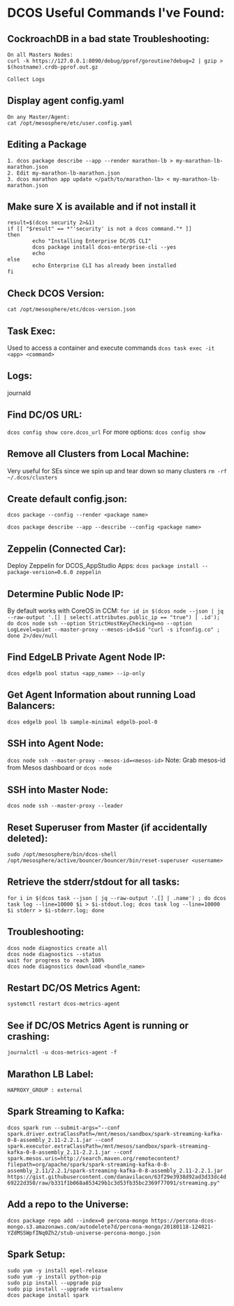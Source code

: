 # DCOS Useful Commands I've Found:

## CockroachDB in a bad state Troubleshooting:
```
On all Masters Nodes:
curl -k https://127.0.0.1:8090/debug/pprof/goroutine?debug=2 | gzip > $(hostname).crdb-pprof.out.gz

Collect Logs
```

## Display agent config.yaml
```
On any Master/Agent:
cat /opt/mesosphere/etc/user.config.yaml
```

## Editing a Package
```
1. dcos package describe --app --render marathon-lb > my-marathon-lb-marathon.json
2. Edit my-marathon-lb-marathon.json
3. dcos marathon app update </path/to/marathon-lb> < my-marathon-lb-marathon.json
```

## Make sure X is available and if not install it
```# Make sure the DC/OS CLI is available
result=$(dcos security 2>&1)
if [[ "$result" == *"'security' is not a dcos command."* ]]
then
        echo "Installing Enterprise DC/OS CLI"
        dcos package install dcos-enterprise-cli --yes
        echo
else
        echo Enterprise CLI has already been installed
fi
```

## Check DCOS Version:
```cat /opt/mesosphere/etc/dcos-version.json```

## Task Exec:
Used to access a container and execute commands
```dcos task exec -it <app> <command>```

## Logs:
journald

## Find DC/OS URL:
```dcos config show core.dcos_url```
For more options:
```dcos config show```


## Remove all Clusters from Local Machine:
Very useful for SEs since we spin up and tear down so many clusters
```rm -rf ~/.dcos/clusters```


## Create default config.json:
```dcos package --config --render <package name>```

```dcos package describe --app --describe --config <package name>```

## Zeppelin (Connected Car):
Deploy Zeppelin for DCOS_AppStudio Apps:
```dcos package install --package-version=0.6.0 zeppelin```

## Determine Public Node IP:
By default works with CoreOS in CCM:
```for id in $(dcos node --json | jq --raw-output '.[] | select(.attributes.public_ip == "true") | .id'); do dcos node ssh --option StrictHostKeyChecking=no --option LogLevel=quiet --master-proxy --mesos-id=$id "curl -s ifconfig.co" ; done 2>/dev/null```

## Find EdgeLB Private Agent Node IP:
```dcos edgelb pool status <app_name> --ip-only```

## Get Agent Information about running Load Balancers:
```dcos edgelb pool lb sample-minimal edgelb-pool-0```

## SSH into Agent Node:
```dcos node ssh --master-proxy --mesos-id=<mesos-id>```
Note: Grab mesos-id from Mesos dashboard or `dcos node`

## SSH into Master Node:
```dcos node ssh --master-proxy --leader```

## Reset Superuser from Master (if accidentally deleted): 
```sudo /opt/mesosphere/bin/dcos-shell /opt/mesosphere/active/bouncer/bouncer/bin/reset-superuser <username>```

## Retrieve the stderr/stdout for all tasks:
```for i in $(dcos task --json | jq --raw-output '.[] | .name') ; do dcos task log --line=10000 $i > $i-stdout.log; dcos task log --line=10000 $i stderr > $i-stderr.log; done```


## Troubleshooting:
```
dcos node diagnostics create all
dcos node diagnostics --status 
wait for progress to reach 100%
dcos node diagnostics download <bundle_name>
```

## Restart DC/OS Metrics Agent:
```systemctl restart dcos-metrics-agent```

## See if DC/OS Metrics Agent is running or crashing:
```journalctl -u dcos-metrics-agent -f```

## Marathon LB Label:
```HAPROXY_GROUP : external```

## Spark Streaming to Kafka:
```dcos spark run --submit-args="--conf spark.driver.extraClassPath=/mnt/mesos/sandbox/spark-streaming-kafka-0-8-assembly_2.11-2.2.1.jar --conf spark.executor.extraClassPath=/mnt/mesos/sandbox/spark-streaming-kafka-0-8-assembly_2.11-2.2.1.jar --conf spark.mesos.uris=http://search.maven.org/remotecontent?filepath=org/apache/spark/spark-streaming-kafka-0-8-assembly_2.11/2.2.1/spark-streaming-kafka-0-8-assembly_2.11-2.2.1.jar https://gist.githubusercontent.com/danavilacon/63f29e3938d92ad3d33dc4d69222d350/raw/b331f1b068a853429b1c3d53fb35bc2369f77091/streaming.py"```

## Add a repo to the Universe:
```dcos package repo add --index=0 percona-mongo https://percona-dcos-mongo.s3.amazonaws.com/autodelete7d/percona-mongo/20180118-124021-YZdMSSWpfINq0Zh2/stub-universe-percona-mongo.json```

## Spark Setup:

```
sudo yum -y install epel-release
sudo yum -y install python-pip
sudo pip install --upgrade pip
sudo pip install --upgrade virtualenv
dcos package install spark
```



